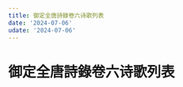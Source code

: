 ```yaml
---
title: 御定全唐詩錄卷六诗歌列表
date: '2024-07-06'
udate: '2024-07-06'
---
```

# 御定全唐詩錄卷六诗歌列表

<PoemList :list="poems" :authorMap="authorMap" :chapternum="6" />

<script setup>
const chapter = '卷六';
import poems from '/data/qtsl/卷六/poems.json'
import authorMap from '/data/qtsl/卷六/author.json'
</script>
